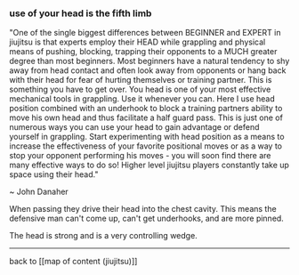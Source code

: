 ### use of your head is the fifth limb

"One of the single biggest differences between BEGINNER and EXPERT in jiujitsu is that experts employ their HEAD while grappling and physical means of pushing, blocking, trapping their opponents to a MUCH greater degree than most beginners. Most beginners have a natural tendency to shy away from head contact and often look away from opponents or hang back with their head for fear of hurting themselves or training partner. This is something you have to get over. You head is one of your most effective mechanical tools in grappling. Use it whenever you can. Here I use head position combined with an underhook to block a training partners ability to move his own head and thus facilitate a half guard pass. This is just one of numerous ways you can use your head to gain advantage or defend yourself in grappling. Start experimenting with head position as a means to increase the effectiveness of your favorite positional moves or as a way to stop your opponent performing his moves - you will soon find there are many effective ways to do so!
Higher level jiujitsu players constantly take up space using their head."

~ John Danaher

When passing they drive their head into the chest cavity. This means the defensive man can't come up, can't get underhooks, and are more pinned.

The head is strong and is a very controlling wedge. 

---

back to [[map of content (jiujitsu)]]